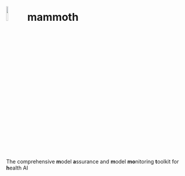 # <img src="icon.png" width="10%" height="10%"> mammoth 
The comprehensive **m**odel **a**ssurance and **m**odel **mo**nitoring **t**oolkit for **h**ealth AI
